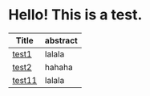 # Hello! This is a test.

| Title                                           | abstract |
| ----------------------------------------------- | -------- |
| [test1](/html/test1.html)                       | lalala   |
| [test2](/html/test1.html)                       | hahaha   |
| [test11](https://akihiejf.github.io/html/test1) | lalala   |

